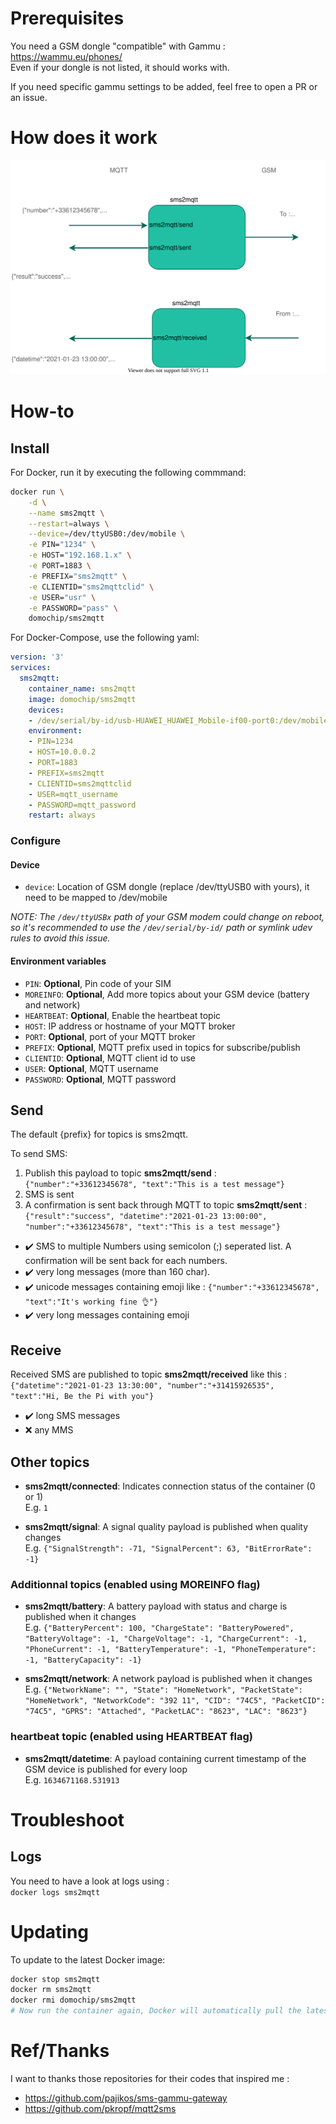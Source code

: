 # Prerequisites

You need a GSM dongle "compatible" with Gammu : https://wammu.eu/phones/  
Even if your dongle is not listed, it should works with.

If you need specific gammu settings to be added, feel free to open a PR or an issue.

# How does it work

![Diagram](https://raw.githubusercontent.com/Domochip/sms2mqtt/master/diagram.svg)

# How-to
## Install
For Docker, run it by executing the following commmand:

```bash
docker run \
    -d \
    --name sms2mqtt \
    --restart=always \
    --device=/dev/ttyUSB0:/dev/mobile \
    -e PIN="1234" \
    -e HOST="192.168.1.x" \
    -e PORT=1883 \
    -e PREFIX="sms2mqtt" \
    -e CLIENTID="sms2mqttclid" \
    -e USER="usr" \
    -e PASSWORD="pass" \
    domochip/sms2mqtt
```
For Docker-Compose, use the following yaml:

```yaml
version: '3'
services:
  sms2mqtt:
    container_name: sms2mqtt
    image: domochip/sms2mqtt
    devices:
    - /dev/serial/by-id/usb-HUAWEI_HUAWEI_Mobile-if00-port0:/dev/mobile
    environment:
    - PIN=1234
    - HOST=10.0.0.2
    - PORT=1883
    - PREFIX=sms2mqtt
    - CLIENTID=sms2mqttclid
    - USER=mqtt_username
    - PASSWORD=mqtt_password
    restart: always
```

### Configure

#### Device
* `device`: Location of GSM dongle (replace /dev/ttyUSB0 with yours), it need to be mapped to /dev/mobile

*NOTE: The `/dev/ttyUSBx` path of your GSM modem could change on reboot, so it's recommended to use the `/dev/serial/by-id/` path or symlink udev rules to avoid this issue.*

#### Environment variables
* `PIN`: **Optional**, Pin code of your SIM
* `MOREINFO`: **Optional**, Add more topics about your GSM device (battery and network)
* `HEARTBEAT`: **Optional**, Enable the heartbeat topic
* `HOST`: IP address or hostname of your MQTT broker
* `PORT`: **Optional**, port of your MQTT broker
* `PREFIX`: **Optional**, MQTT prefix used in topics for subscribe/publish
* `CLIENTID`: **Optional**, MQTT client id to use
* `USER`: **Optional**, MQTT username
* `PASSWORD`: **Optional**, MQTT password

## Send

The default {prefix} for topics is sms2mqtt.  

To send SMS: 
1. Publish this payload to topic **sms2mqtt/send** :  
`{"number":"+33612345678", "text":"This is a test message"}`  
2. SMS is sent  
3. A confirmation is sent back through MQTT to topic **sms2mqtt/sent** :  
`{"result":"success", "datetime":"2021-01-23 13:00:00", "number":"+33612345678", "text":"This is a test message"}`  
  
- ✔️ SMS to multiple Numbers using semicolon (;) seperated list. A confirmation will be sent back for each numbers.
- ✔️ very long messages (more than 160 char).
- ✔️ unicode messages containing emoji like : `{"number":"+33612345678", "text":"It's working fine 👌"}`
- ✔️ very long messages containing emoji

## Receive

Received SMS are published to topic **sms2mqtt/received** like this :  
`{"datetime":"2021-01-23 13:30:00", "number":"+31415926535", "text":"Hi, Be the Pi with you"}`  

- ✔️ long SMS messages
- ❌ any MMS

## Other topics
 - **sms2mqtt/connected**: Indicates connection status of the container (0 or 1)  
 E.g. `1`

- **sms2mqtt/signal**: A signal quality payload is published when quality changes  
 E.g. `{"SignalStrength": -71, "SignalPercent": 63, "BitErrorRate": -1}`

### Additionnal topics (enabled using MOREINFO flag)
 - **sms2mqtt/battery**: A battery payload with status and charge is published when it changes  
 E.g. `{"BatteryPercent": 100, "ChargeState": "BatteryPowered", "BatteryVoltage": -1, "ChargeVoltage": -1, "ChargeCurrent": -1, "PhoneCurrent": -1, "BatteryTemperature": -1, "PhoneTemperature": -1, "BatteryCapacity": -1}`

 - **sms2mqtt/network**: A network payload is published when it changes  
 E.g. `{"NetworkName": "", "State": "HomeNetwork", "PacketState": "HomeNetwork", "NetworkCode": "392 11", "CID": "74C5", "PacketCID": "74C5", "GPRS": "Attached", "PacketLAC": "8623", "LAC": "8623"}`

### heartbeat topic (enabled using HEARTBEAT flag)
 - **sms2mqtt/datetime**: A payload containing current timestamp of the GSM device is published for every loop  
 E.g. `1634671168.531913`

# Troubleshoot
## Logs
You need to have a look at logs using :  
`docker logs sms2mqtt`

# Updating
To update to the latest Docker image:
```bash
docker stop sms2mqtt
docker rm sms2mqtt
docker rmi domochip/sms2mqtt
# Now run the container again, Docker will automatically pull the latest image.
```
# Ref/Thanks

I want to thanks those repositories for their codes that inspired me :  
* https://github.com/pajikos/sms-gammu-gateway
* https://github.com/pkropf/mqtt2sms 
